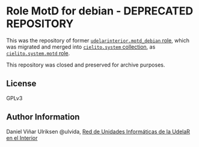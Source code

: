 Role MotD for debian - DEPRECATED REPOSITORY
=========

This was the repository of former [`udelarinterior.motd_debian` role](https://github.com/UdelaRInterior/ansible-users), which was migrated and merged into [`cielito.system` collection](https://galaxy.ansible.com/cielito/system), as [`cielito.system.motd` role](https://git.interior.edu.uy/cielito/system/tree/master/roles/motd).

This repository was closed and preserved for archive purposes.

License
-------

GPLv3

Author Information
------------------

Daniel Viñar Ulriksen @ulvida, [Red de Unidades Informáticas de la UdelaR en el Interior](https://cielito.uy/)